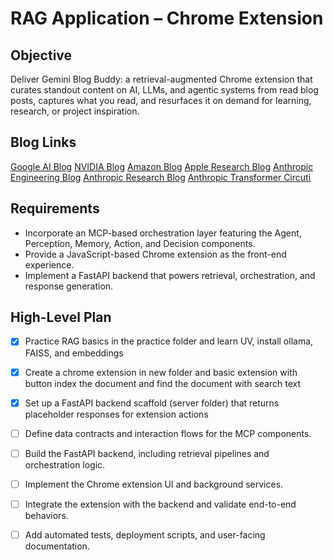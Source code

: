 # RAG Application – Chrome Extension

## Objective
Deliver Gemini Blog Buddy: a retrieval-augmented Chrome extension that curates standout content on AI, LLMs, and agentic systems from read blog posts, captures what you read, and resurfaces it on demand for learning, research, or project inspiration.

## Blog Links
[Google AI Blog](https://blog.google/technology/ai/)
[NVIDIA Blog](https://developer.nvidia.com/blog)
[Amazon Blog](https://www.amazon.science/blog)
[Apple Research Blog](https://machinelearning.apple.com/research)
[Anthropic Engineering Blog](https://www.anthropic.com/engineering)
[Anthropic Research Blog](https://www.anthropic.com/research)
[Anthropic Transformer Circuti](https://transformer-circuits.pub/)


## Requirements
- Incorporate an MCP-based orchestration layer featuring the Agent, Perception, Memory, Action, and Decision components.
- Provide a JavaScript-based Chrome extension as the front-end experience.
- Implement a FastAPI backend that powers retrieval, orchestration, and response generation.

## High-Level Plan
- [x] Practice RAG basics in the practice folder and learn UV, install ollama, FAISS, and embeddings
- [x] Create a chrome extension in new folder and basic extension with button index the document and find the document with search text
- [x] Set up a FastAPI backend scaffold (server folder) that returns placeholder responses for extension actions
- [ ] Define data contracts and interaction flows for the MCP components.
- [ ] Build the FastAPI backend, including retrieval pipelines and orchestration logic.
- [ ] Implement the Chrome extension UI and background services.
- [ ] Integrate the extension with the backend and validate end-to-end behaviors.
- [ ] Add automated tests, deployment scripts, and user-facing documentation.


